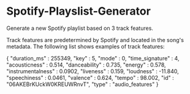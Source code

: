 # Spotify-Playslist-Generator
Generate a new Spotify playlist based on 3 track features. 

Track features are predetermined by Spotify and located in the song's metadata. 
The following list shows examples of track features:

{
  "duration_ms" : 255349,
  "key" : 5,
  "mode" : 0,
  "time_signature" : 4,
  "acousticness" : 0.514,
  "danceability" : 0.735,
  "energy" : 0.578,
  "instrumentalness" : 0.0902,
  "liveness" : 0.159,
  "loudness" : -11.840,
  "speechiness" : 0.0461,
  "valence" : 0.624,
  "tempo" : 98.002,
  "id" : "06AKEBrKUckW0KREUWRnvT",
  "type" : "audio_features"
}
